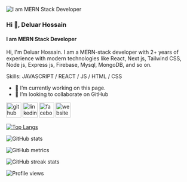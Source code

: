 ![I am MERN Stack Developer](https://media-exp1.licdn.com/dms/image/D4E16AQHX-6SlGCOdEQ/profile-displaybackgroundimage-shrink_350_1400/0/1669744416858?e=1675296000&v=beta&t=AYbZQ8QKn4QEHqLhN9ucEfl6Ls1PlDIWMvqhMVX8vrM)

### Hi 👋, Deluar Hossain
#### I am MERN Stack Developer

Hi, I'm Deluar Hossain. I am a MERN-stack developer with 2+ years of experience with modern technologies like React, Next js, Tailwind CSS, Node js, Express js, Firebase, Mysql, MongoDB, and so on.

Skills: JAVASCRIPT / REACT / JS / HTML / CSS

- 🔭 I’m currently working on this page. 
- 👯 I’m looking to collaborate on GitHub 


[<img src='https://cdn.jsdelivr.net/npm/simple-icons@3.0.1/icons/github.svg' alt='github' height='40'>](https://github.com/dsdeloar02)  [<img src='https://cdn.jsdelivr.net/npm/simple-icons@3.0.1/icons/linkedin.svg' alt='linkedin' height='40'>](https://www.linkedin.com/in/https://www.linkedin.com/in/deluar-hossain-046894202//)  [<img src='https://cdn.jsdelivr.net/npm/simple-icons@3.0.1/icons/facebook.svg' alt='facebook' height='40'>](https://www.facebook.com/https://www.facebook.com/profile.php?id=100007629646222)  [<img src='https://cdn.jsdelivr.net/npm/simple-icons@3.0.1/icons/icloud.svg' alt='website' height='40'>](https://clinquant-kitsune-52ab4d.netlify.app/)  

[![Top Langs](https://github-readme-stats.vercel.app/api/top-langs/?username=dsdeloar02)](https://github.com/anuraghazra/github-readme-stats)

![GitHub stats](https://github-readme-stats.vercel.app/api?username=dsdeloar02&show_icons=true)  

![GitHub metrics](https://metrics.lecoq.io/dsdeloar02)  

![GitHub streak stats](https://streak-stats.demolab.com/?user=dsdeloar02)  

![Profile views](https://gpvc.arturio.dev/dsdeloar02)  
